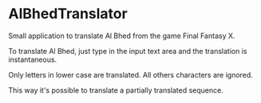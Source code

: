 # AlBhedTranslator

Small application to translate Al Bhed from the game Final Fantasy X.

To translate Al Bhed, just type in the input text area and the translation is instantaneous.

Only letters in lower case are translated.
All others characters are ignored.

This way it's possible to translate a partially translated sequence.
